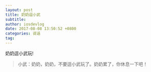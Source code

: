 ```yaml
---
layout: post
title: 奶奶逗小武
subtitle: 
author: iosdevlog
date: 2017-08-08 13:50:52 +0800
categories: 说话
tag: 
---
```


奶奶逗小武玩!

> 小武：奶奶，奶奶，不要逗小武玩了。奶奶累了，你休息一下吧！

